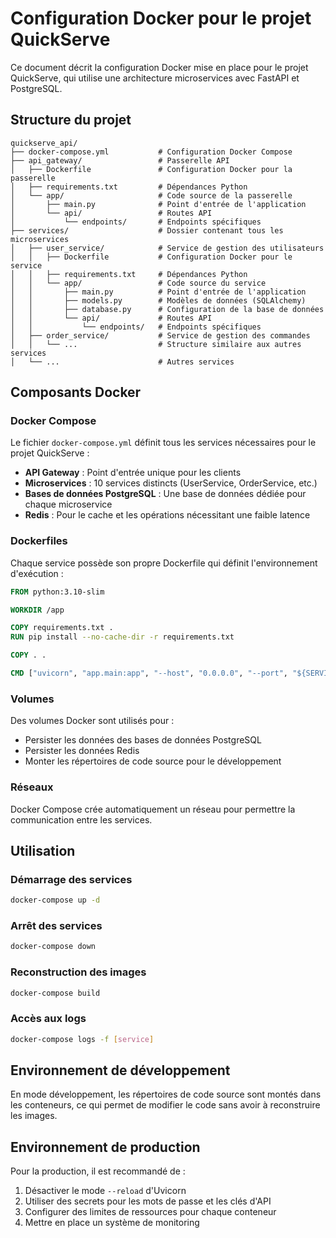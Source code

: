 # Configuration Docker pour le projet QuickServe

Ce document décrit la configuration Docker mise en place pour le projet QuickServe, qui utilise une architecture microservices avec FastAPI et PostgreSQL.

## Structure du projet

```
quickserve_api/
├── docker-compose.yml           # Configuration Docker Compose
├── api_gateway/                 # Passerelle API
│   ├── Dockerfile               # Configuration Docker pour la passerelle
│   ├── requirements.txt         # Dépendances Python
│   └── app/                     # Code source de la passerelle
│       ├── main.py              # Point d'entrée de l'application
│       └── api/                 # Routes API
│           └── endpoints/       # Endpoints spécifiques
├── services/                    # Dossier contenant tous les microservices
│   ├── user_service/            # Service de gestion des utilisateurs
│   │   ├── Dockerfile           # Configuration Docker pour le service
│   │   ├── requirements.txt     # Dépendances Python
│   │   └── app/                 # Code source du service
│   │       ├── main.py          # Point d'entrée de l'application
│   │       ├── models.py        # Modèles de données (SQLAlchemy)
│   │       ├── database.py      # Configuration de la base de données
│   │       └── api/             # Routes API
│   │           └── endpoints/   # Endpoints spécifiques
│   ├── order_service/           # Service de gestion des commandes
│   │   └── ...                  # Structure similaire aux autres services
│   └── ...                      # Autres services
```

## Composants Docker

### Docker Compose

Le fichier `docker-compose.yml` définit tous les services nécessaires pour le projet QuickServe :

- **API Gateway** : Point d'entrée unique pour les clients
- **Microservices** : 10 services distincts (UserService, OrderService, etc.)
- **Bases de données PostgreSQL** : Une base de données dédiée pour chaque microservice
- **Redis** : Pour le cache et les opérations nécessitant une faible latence

### Dockerfiles

Chaque service possède son propre Dockerfile qui définit l'environnement d'exécution :

```dockerfile
FROM python:3.10-slim

WORKDIR /app

COPY requirements.txt .
RUN pip install --no-cache-dir -r requirements.txt

COPY . .

CMD ["uvicorn", "app.main:app", "--host", "0.0.0.0", "--port", "${SERVICE_PORT}", "--reload"]
```

### Volumes

Des volumes Docker sont utilisés pour :

- Persister les données des bases de données PostgreSQL
- Persister les données Redis
- Monter les répertoires de code source pour le développement

### Réseaux

Docker Compose crée automatiquement un réseau pour permettre la communication entre les services.

## Utilisation

### Démarrage des services

```bash
docker-compose up -d
```

### Arrêt des services

```bash
docker-compose down
```

### Reconstruction des images

```bash
docker-compose build
```

### Accès aux logs

```bash
docker-compose logs -f [service]
```

## Environnement de développement

En mode développement, les répertoires de code source sont montés dans les conteneurs, ce qui permet de modifier le code sans avoir à reconstruire les images.

## Environnement de production

Pour la production, il est recommandé de :

1. Désactiver le mode `--reload` d'Uvicorn
2. Utiliser des secrets pour les mots de passe et les clés d'API
3. Configurer des limites de ressources pour chaque conteneur
4. Mettre en place un système de monitoring
